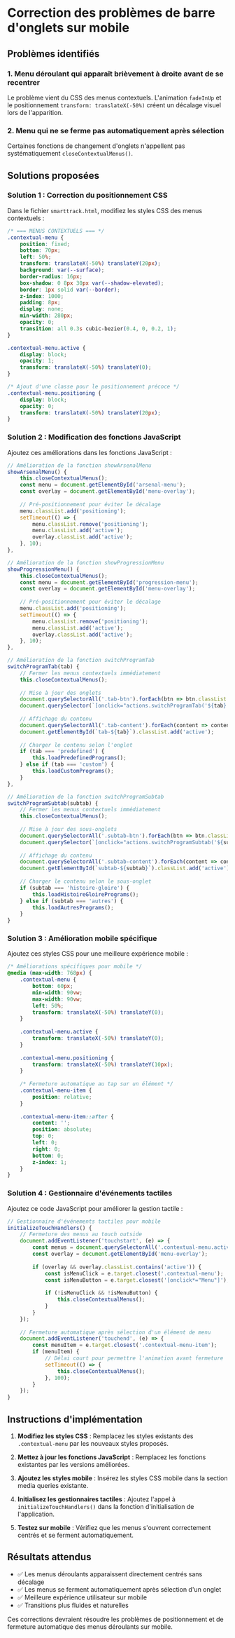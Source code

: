 # Correction des problèmes de barre d'onglets sur mobile

## Problèmes identifiés

### 1. Menu déroulant qui apparaît brièvement à droite avant de se recentrer
Le problème vient du CSS des menus contextuels. L'animation `fadeInUp` et le positionnement `transform: translateX(-50%)` créent un décalage visuel lors de l'apparition.

### 2. Menu qui ne se ferme pas automatiquement après sélection
Certaines fonctions de changement d'onglets n'appellent pas systématiquement `closeContextualMenus()`.

## Solutions proposées

### Solution 1 : Correction du positionnement CSS

Dans le fichier `smarttrack.html`, modifiez les styles CSS des menus contextuels :

```css
/* === MENUS CONTEXTUELS === */
.contextual-menu {
    position: fixed;
    bottom: 70px;
    left: 50%;
    transform: translateX(-50%) translateY(20px);
    background: var(--surface);
    border-radius: 16px;
    box-shadow: 0 8px 30px var(--shadow-elevated);
    border: 1px solid var(--border);
    z-index: 1000;
    padding: 8px;
    display: none;
    min-width: 280px;
    opacity: 0;
    transition: all 0.3s cubic-bezier(0.4, 0, 0.2, 1);
}

.contextual-menu.active {
    display: block;
    opacity: 1;
    transform: translateX(-50%) translateY(0);
}

/* Ajout d'une classe pour le positionnement précoce */
.contextual-menu.positioning {
    display: block;
    opacity: 0;
    transform: translateX(-50%) translateY(20px);
}
```

### Solution 2 : Modification des fonctions JavaScript

Ajoutez ces améliorations dans les fonctions JavaScript :

```javascript
// Amélioration de la fonction showArsenalMenu
showArsenalMenu() {
    this.closeContextualMenus();
    const menu = document.getElementById('arsenal-menu');
    const overlay = document.getElementById('menu-overlay');
    
    // Pré-positionnement pour éviter le décalage
    menu.classList.add('positioning');
    setTimeout(() => {
        menu.classList.remove('positioning');
        menu.classList.add('active');
        overlay.classList.add('active');
    }, 10);
},

// Amélioration de la fonction showProgressionMenu
showProgressionMenu() {
    this.closeContextualMenus();
    const menu = document.getElementById('progression-menu');
    const overlay = document.getElementById('menu-overlay');
    
    // Pré-positionnement pour éviter le décalage
    menu.classList.add('positioning');
    setTimeout(() => {
        menu.classList.remove('positioning');
        menu.classList.add('active');
        overlay.classList.add('active');
    }, 10);
},

// Amélioration de la fonction switchProgramTab
switchProgramTab(tab) {
    // Fermer les menus contextuels immédiatement
    this.closeContextualMenus();
    
    // Mise à jour des onglets
    document.querySelectorAll('.tab-btn').forEach(btn => btn.classList.remove('active'));
    document.querySelector(`[onclick="actions.switchProgramTab('${tab}')"]`).classList.add('active');
    
    // Affichage du contenu
    document.querySelectorAll('.tab-content').forEach(content => content.classList.remove('active'));
    document.getElementById(`tab-${tab}`).classList.add('active');
    
    // Charger le contenu selon l'onglet
    if (tab === 'predefined') {
        this.loadPredefinedPrograms();
    } else if (tab === 'custom') {
        this.loadCustomPrograms();
    }
},

// Amélioration de la fonction switchProgramSubtab
switchProgramSubtab(subtab) {
    // Fermer les menus contextuels immédiatement
    this.closeContextualMenus();
    
    // Mise à jour des sous-onglets
    document.querySelectorAll('.subtab-btn').forEach(btn => btn.classList.remove('active'));
    document.querySelector(`[onclick="actions.switchProgramSubtab('${subtab}')"]`).classList.add('active');
    
    // Affichage du contenu
    document.querySelectorAll('.subtab-content').forEach(content => content.classList.remove('active'));
    document.getElementById(`subtab-${subtab}`).classList.add('active');
    
    // Charger le contenu selon le sous-onglet
    if (subtab === 'histoire-gloire') {
        this.loadHistoireGloirePrograms();
    } else if (subtab === 'autres') {
        this.loadAutresPrograms();
    }
}
```

### Solution 3 : Amélioration mobile spécifique

Ajoutez ces styles CSS pour une meilleure expérience mobile :

```css
/* Améliorations spécifiques pour mobile */
@media (max-width: 768px) {
    .contextual-menu {
        bottom: 60px;
        min-width: 90vw;
        max-width: 90vw;
        left: 50%;
        transform: translateX(-50%) translateY(0);
    }
    
    .contextual-menu.active {
        transform: translateX(-50%) translateY(0);
    }
    
    .contextual-menu.positioning {
        transform: translateX(-50%) translateY(10px);
    }
    
    /* Fermeture automatique au tap sur un élément */
    .contextual-menu-item {
        position: relative;
    }
    
    .contextual-menu-item::after {
        content: '';
        position: absolute;
        top: 0;
        left: 0;
        right: 0;
        bottom: 0;
        z-index: 1;
    }
}
```

### Solution 4 : Gestionnaire d'événements tactiles

Ajoutez ce code JavaScript pour améliorer la gestion tactile :

```javascript
// Gestionnaire d'événements tactiles pour mobile
initializeTouchHandlers() {
    // Fermeture des menus au touch outside
    document.addEventListener('touchstart', (e) => {
        const menus = document.querySelectorAll('.contextual-menu.active');
        const overlay = document.getElementById('menu-overlay');
        
        if (overlay && overlay.classList.contains('active')) {
            const isMenuClick = e.target.closest('.contextual-menu');
            const isMenuButton = e.target.closest('[onclick*="Menu"]');
            
            if (!isMenuClick && !isMenuButton) {
                this.closeContextualMenus();
            }
        }
    });
    
    // Fermeture automatique après sélection d'un élément de menu
    document.addEventListener('touchend', (e) => {
        const menuItem = e.target.closest('.contextual-menu-item');
        if (menuItem) {
            // Délai court pour permettre l'animation avant fermeture
            setTimeout(() => {
                this.closeContextualMenus();
            }, 100);
        }
    });
}
```

## Instructions d'implémentation

1. **Modifiez les styles CSS** : Remplacez les styles existants des `.contextual-menu` par les nouveaux styles proposés.

2. **Mettez à jour les fonctions JavaScript** : Remplacez les fonctions existantes par les versions améliorées.

3. **Ajoutez les styles mobile** : Insérez les styles CSS mobile dans la section media queries existante.

4. **Initialisez les gestionnaires tactiles** : Ajoutez l'appel à `initializeTouchHandlers()` dans la fonction d'initialisation de l'application.

5. **Testez sur mobile** : Vérifiez que les menus s'ouvrent correctement centrés et se ferment automatiquement.

## Résultats attendus

- ✅ Les menus déroulants apparaissent directement centrés sans décalage
- ✅ Les menus se ferment automatiquement après sélection d'un onglet
- ✅ Meilleure expérience utilisateur sur mobile
- ✅ Transitions plus fluides et naturelles

Ces corrections devraient résoudre les problèmes de positionnement et de fermeture automatique des menus déroulants sur mobile.